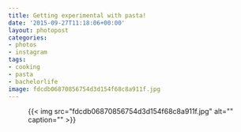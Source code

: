 ```yaml
---
title: Getting experimental with pasta!
date: '2015-09-27T11:18:06+00:00'
layout: photopost
categories:
- photos
- instagram
tags:
- cooking
- pasta
- bachelorlife
image: fdcdb06870856754d3d154f68c8a911f.jpg
---
```


<figure class="photo photo--square">
  {{< img src="fdcdb06870856754d3d154f68c8a911f.jpg" alt="" caption="" >}}

</figure>




